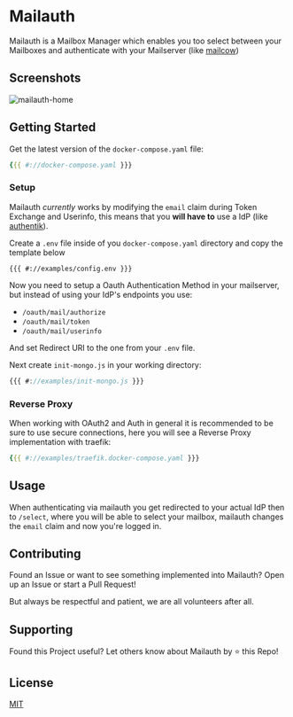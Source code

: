 # Mailauth

Mailauth is a Mailbox Manager which enables you too select between your Mailboxes and authenticate with your Mailserver (like [mailcow](https://github.com/mailcow/mailcow-dockerized))

## Screenshots

![mailauth-home](https://github.com/user-attachments/assets/934fb3a3-3160-4fcb-a30e-10b62a804411)

## Getting Started

Get the latest version of the `docker-compose.yaml` file:

```yaml
{{{ #://docker-compose.yaml }}}
```

### Setup

Mailauth _currently_ works by modifying the `email` claim during Token Exchange and Userinfo,
this means that you **will have to** use a IdP (like [authentik](https://goauthentik.io)).

Create a `.env` file inside of you `docker-compose.yaml` directory and copy the template below

```dotenv
{{{ #://examples/config.env }}}
```

Now you need to setup a Oauth Authentication Method in your mailserver,
but instead of using your IdP's endpoints you use:

* `/oauth/mail/authorize`
* `/oauth/mail/token`
* `/oauth/mail/userinfo`

And set Redirect URI to the one from your `.env` file.

Next create `init-mongo.js` in your working directory:

```js
{{{ #://examples/init-mongo.js }}}
```

### Reverse Proxy

When working with OAuth2 and Auth in general it is recommended to be sure to use secure connections,
here you will see a Reverse Proxy implementation with traefik:

```yaml
{{{ #://examples/traefik.docker-compose.yaml }}}
```

## Usage

When authenticating via mailauth you get redirected to your actual IdP then to `/select`,
where you will be able to select your mailbox, mailauth changes the `email` claim and now you're logged in.

## Contributing

Found an Issue or want to see something implemented into Mailauth?
Open up an Issue or start a Pull Request!

But always be respectful and patient, we are all volunteers after all.

## Supporting

Found this Project useful? Let others know about Mailauth by ⭐️ this Repo!

## License

[MIT](https://choosealicense.com/licenses/mit/)
